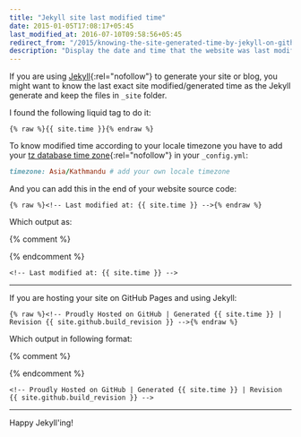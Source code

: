 ```yaml
---
title: "Jekyll site last modified time"
date: 2015-01-05T17:08:17+05:45
last_modified_at: 2016-07-10T09:58:56+05:45
redirect_from: "/2015/knowing-the-site-generated-time-by-jekyll-on-github-pages/"
description: "Display the date and time that the website was last modified."
---
```


If you are using [Jekyll](http://jekyllrb.com/){:rel="nofollow"} to generate your site or blog, you might want to know the last exact site modified/generated time as the Jekyll generate and keep the files in `_site` folder.

I found the following liquid tag to do it:

```liquid
{% raw %}{{ site.time }}{% endraw %}
```

To know modified time according to your locale timezone you have to add your [tz database time zone](http://en.wikipedia.org/wiki/List_of_tz_database_time_zones){:rel="nofollow"} in your `_config.yml`:

```rb
timezone: Asia/Kathmandu # add your own locale timezone
```

And you can add this in the end of your website source code:

```text
{% raw %}<!-- Last modified at: {{ site.time }} -->{% endraw %}
```

Which output as:

{% comment %}
<!-- Last modified at: 2015-01-05 18:06:54 +0545 -->
{% endcomment %}

```text
<!-- Last modified at: {{ site.time }} -->
```

---

If you are hosting your site on GitHub Pages and using Jekyll:

```text
{% raw %}<!-- Proudly Hosted on GitHub | Generated {{ site.time }} | Revision {{ site.github.build_revision }} -->{% endraw %}
```

Which output in following format:

{% comment %}
<!-- Proudly Hosted on GitHub | Generated 2015-01-05 18:06:54 +0545 | Revision 8b10cc6954163643f53d0b503888578e143d7e57 -->
{% endcomment %}

```text
<!-- Proudly Hosted on GitHub | Generated {{ site.time }} | Revision {{ site.github.build_revision }} -->
```

---

Happy Jekyll'ing!
